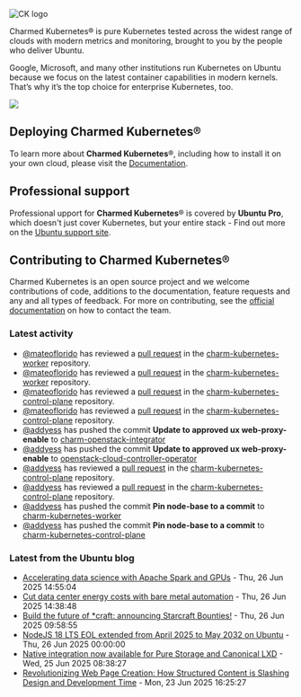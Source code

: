 ![CK logo](https://assets.ubuntu.com/v1/451d4cf4-Charmed+Kubernetes_RGB_onWhite_2022.svg)

Charmed Kubernetes® is pure Kubernetes tested across the widest range of clouds with modern metrics and monitoring, brought to you by the people who deliver Ubuntu.

Google, Microsoft, and many other institutions run Kubernetes on Ubuntu because we focus on the latest container capabilities in modern kernels. That’s why it’s the top choice for enterprise Kubernetes, too.

![](https://assets.ubuntu.com/v1/843c77b6-juju-at-a-glace.svg)

## Deploying Charmed Kubernetes®

To learn more about **Charmed Kubernetes**®, including how to install it on your own cloud, please visit the [Documentation][docs].

## Professional support

Professional upport for **Charmed Kubernetes**® is covered by **Ubuntu Pro**, which doesn't just cover Kubernetes, but your entire stack - Find out more on the [Ubuntu support site](https://ubuntu.com/support).

## Contributing to Charmed Kubernetes®

Charmed Kubernetes is an open source project and we welcome contributions of code, additions to the documentation, feature requests and any and all types of feedback. For more on contributing, see the [official documentation][get-in-touch] on how to contact the team.

<!-- LINKS -->
[docs]: https://ubuntu.com/kubernetes/docs
[get-in-touch]: https://ubuntu.com/kubernetes/docs/get-in-touch

### Latest activity

<!-- activity starts -->
 - [@mateoflorido](https://github.com/mateoflorido) has reviewed a [pull request](https://github.com/charmed-kubernetes/charm-kubernetes-worker/pull/193) in the [charm-kubernetes-worker](https://github.com/charmed-kubernetes/charm-kubernetes-worker) repository.
 - [@mateoflorido](https://github.com/mateoflorido) has reviewed a [pull request](https://github.com/charmed-kubernetes/charm-kubernetes-worker/pull/193) in the [charm-kubernetes-worker](https://github.com/charmed-kubernetes/charm-kubernetes-worker) repository.
 - [@mateoflorido](https://github.com/mateoflorido) has reviewed a [pull request](https://github.com/charmed-kubernetes/charm-kubernetes-control-plane/pull/393) in the [charm-kubernetes-control-plane](https://github.com/charmed-kubernetes/charm-kubernetes-control-plane) repository.
 - [@mateoflorido](https://github.com/mateoflorido) has reviewed a [pull request](https://github.com/charmed-kubernetes/charm-kubernetes-control-plane/pull/393) in the [charm-kubernetes-control-plane](https://github.com/charmed-kubernetes/charm-kubernetes-control-plane) repository.
 - [@addyess](https://github.com/addyess) has pushed the commit **Update to approved ux web-proxy-enable** to [charm-openstack-integrator](https://github.com/charmed-kubernetes/charm-openstack-integrator)
 - [@addyess](https://github.com/addyess) has pushed the commit **Update to approved ux web-proxy-enable** to [openstack-cloud-controller-operator](https://github.com/charmed-kubernetes/openstack-cloud-controller-operator)
 - [@addyess](https://github.com/addyess) has reviewed a [pull request](https://github.com/charmed-kubernetes/charm-kubernetes-control-plane/pull/393) in the [charm-kubernetes-control-plane](https://github.com/charmed-kubernetes/charm-kubernetes-control-plane) repository.
 - [@addyess](https://github.com/addyess) has reviewed a [pull request](https://github.com/charmed-kubernetes/charm-kubernetes-control-plane/pull/393) in the [charm-kubernetes-control-plane](https://github.com/charmed-kubernetes/charm-kubernetes-control-plane) repository.
 - [@addyess](https://github.com/addyess) has pushed the commit **Pin node-base to a commit** to [charm-kubernetes-worker](https://github.com/charmed-kubernetes/charm-kubernetes-worker)
 - [@addyess](https://github.com/addyess) has pushed the commit **Pin node-base to a commit** to [charm-kubernetes-control-plane](https://github.com/charmed-kubernetes/charm-kubernetes-control-plane)
<!-- activity ends -->

<!-- roadmap starts -->

<!-- roadmap ends -->

### Latest from the Ubuntu blog

<!-- blog starts -->
* [Accelerating data science with Apache Spark and GPUs](https://ubuntu.com//blog/accelerating-data-science-with-apache-spark-and-gpus) - Thu, 26 Jun 2025 14:55:04 
* [Cut data center energy costs with bare metal automation](https://ubuntu.com//blog/cut-data-center-energy-costs-with-bare-metal-automation) - Thu, 26 Jun 2025 14:38:48 
* [Build the future of *craft: announcing Starcraft Bounties!](https://ubuntu.com//blog/build-the-future-of-craft-announcing-starcraft-bounties) - Thu, 26 Jun 2025 09:58:55 
* [NodeJS 18 LTS EOL extended from April 2025 to May 2032 on Ubuntu](https://ubuntu.com//blog/nodejs-18-lts-eol-extended-from-april-2025-to-may-2032-on-ubuntu) - Thu, 26 Jun 2025 00:00:00 
* [Native integration now available for Pure Storage and Canonical LXD](https://ubuntu.com//blog/lxd-pure-storage) - Wed, 25 Jun 2025 08:38:27 
* [Revolutionizing Web Page Creation: How Structured Content is Slashing Design and Development Time](https://ubuntu.com//blog/revolutionizing-web-page-creation-how-structured-content-is-slashing-design-and-development-time) - Mon, 23 Jun 2025 16:25:27 
<!-- blog ends -->

